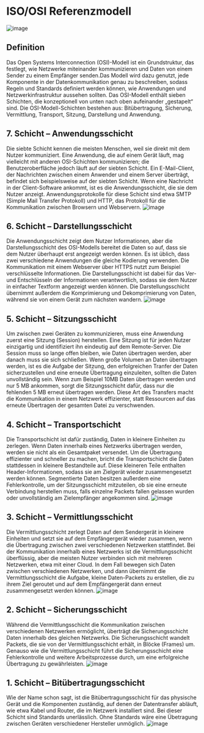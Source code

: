 # ISO/OSI Referenzmodell
![image](https://github.com/JimHefti/Netzwerkgrundlagen/assets/160615771/bc6c7586-d302-4f13-a90a-011f66da0d52)

## Definition
Das Open Systems Interconnection (OSI)-Modell ist ein Grundstruktur, das festlegt, wie Netzwerke miteinander kommunizieren und Daten von einem Sender zu einem Empfänger senden.Das Modell wird dazu genutzt, jede Komponente in der Datenkommunikation genau zu beschreiben, sodass Regeln und Standards definiert werden können, wie Anwendungen und Netzwerkinfrastruktur aussehen sollten.
Das OSI-Modell enthält sieben Schichten, die konzeptionell von unten nach oben aufeinander „gestapelt“ sind. Die OSI-Modell-Schichten bestehen aus: Bitübertragung, Sicherung, Vermittlung, Transport, Sitzung, Darstellung und Anwendung.


## 7. Schicht – Anwendungsschicht
Die siebte Schicht kennen die meisten Menschen, weil sie direkt mit dem Nutzer kommuniziert. Eine Anwendung, die auf einem Gerät läuft, mag vielleicht mit anderen OSI-Schichten kommunizieren; die Benutzeroberfläche jedoch läuft auf der siebten Schicht. Ein E-Mail-Client, der Nachrichten zwischen einem Anwender und einem Server überträgt, befindet sich beispielsweise auf der siebten Schicht. Wenn eine Nachricht in der Client-Software ankommt, ist es die Anwendungsschicht, die sie dem Nutzer anzeigt. Anwendungsprotokolle für diese Schicht sind etwa SMTP (Simple Mail Transfer Protokoll) und HTTP, das Protokoll für die Kommunikation zwischen Browsern und Webservern.
![image](https://github.com/JimHefti/Netzwerkgrundlagen/assets/160615771/436737d6-5f2b-4dde-b122-4fdd6c1281c8)


## 6. Schicht – Darstellungsschicht
Die Anwendungsschicht zeigt dem Nutzer Informationen, aber die Darstellungsschicht des OSI-Modells bereitet die Daten so auf, dass sie dem Nutzer überhaupt erst angezeigt werden können. Es ist üblich, dass zwei verschiedene Anwendungen die gleiche Kodierung verwenden. Die Kommunikation mit einem Webserver über HTTPS nutzt zum Beispiel verschlüsselte Informationen.
Die Darstellungsschicht ist dabei für das Ver- und Entschlüsseln der Informationen verantwortlich, sodass sie dem Nutzer in einfacher Textform angezeigt werden können. Die Darstellungsschicht übernimmt außerdem die Komprimierung und Dekomprimierung von Daten, während sie von einem Gerät zum nächsten wandern.
![image](https://github.com/JimHefti/Netzwerkgrundlagen/assets/160615771/c0d568c6-be5e-435d-bfed-1589337e184c)


## 5. Schicht – Sitzungsschicht
Um zwischen zwei Geräten zu kommunizieren, muss eine Anwendung zuerst eine Sitzung (Session) herstellen. Eine Sitzung ist für jeden Nutzer einzigartig und identifiziert ihn eindeutig auf dem Remote-Server. Die Session muss so lange offen bleiben, wie Daten übertragen werden, aber danach muss sie sich schließen. Wenn große Volumen an Daten übertragen werden, ist es die Aufgabe der Sitzung, den erfolgreichen Tranfer der Daten sicherzustellen und eine erneute Übertragung einzuleiten, sollten die Daten unvollständig sein. Wenn zum Beispiel 10MB Daten übertragen werden und nur 5 MB ankommen, sorgt die Sitzungsschicht dafür, dass nur die fehlenden 5 MB erneut übertragen werden. Diese Art des Transfers macht die Kommunikation in einem Netzwerk effizienter, statt Ressourcen auf das erneute Übertragen der gesamten Datei zu verschwenden.

## 4. Schicht – Transportschicht
Die Transportschicht ist dafür zuständig, Daten in kleinere Einheiten zu zerlegen. Wenn Daten innerhalb eines Netzwerks übertragen werden, werden sie nicht als ein Gesamtpaket versendet. Um die Übertragung effizienter und schneller zu machen, bricht die Transportschicht die Daten stattdessen in kleinere Bestandteile auf. Diese kleineren Teile enthalten Header-Informationen, sodass sie am Zielgerät wieder zusammengesetzt werden können. Segmentierte Daten besitzen außerdem eine Fehlerkontrolle, um der Sitzungsschicht mitzuteilen, ob sie eine erneute Verbindung herstellen muss, falls einzelne Packets fallen gelassen wurden oder unvollständig am Zielempfänger angekommen sind.
![image](https://github.com/JimHefti/Netzwerkgrundlagen/assets/160615771/34457c00-a5b5-44d7-90bf-4c22858332d8)


## 3. Schicht – Vermittlungsschicht
Die Vermittlungsschicht zerlegt Daten auf dem Sendergerät in kleinere Einheiten und setzt sie auf dem Empfängergerät wieder zusammen, wenn die Übertragung zwischen zwei verschiedenen Netzwerken stattfindet. Bei der Kommunikation innerhalb eines Netzwerks ist die Vermittlungsschicht überflüssig, aber die meisten Nutzer verbinden sich mit mehreren Netzwerken, etwa mit einer Cloud. In dem Fall bewegen sich Daten zwischen verschiedenen Netzwerken, und dann übernimmt die Vermittlungsschicht die Aufgabe, kleine Daten-Packets zu erstellen, die zu ihrem Ziel geroutet und auf dem Empfängergerät dann erneut zusammengesetzt werden können.
![image](https://github.com/JimHefti/Netzwerkgrundlagen/assets/160615771/5db23086-744b-4a52-a269-2029762be54d)


## 2. Schicht – Sicherungsschicht
Während die Vermittlungsschicht die Kommunikation zwischen verschiedenen Netzwerken ermöglicht, überträgt die Sicherungsschicht Daten innerhalb des gleichen Netzwerks. Die Sicherungsschicht wandelt Packets, die sie von der Vermittlungsschicht erhält, in Blöcke (Frames) um. Genauso wie die Vermittlungsschicht führt die Sicherungsschicht eine Fehlerkontrolle und weitere Arbeitsprozesse durch, um eine erfolgreiche Übertragung zu gewährleisten.
![image](https://github.com/JimHefti/Netzwerkgrundlagen/assets/160615771/3fa2ca82-ca96-45fd-aab4-e86adf5cf85e)


## 1. Schicht – Bitübertragungsschicht
Wie der Name schon sagt, ist die Bitübertragungsschicht für das physische Gerät und die Komponenten zuständig, auf denen der Datentransfer abläuft, wie etwa Kabel und Router, die im Netzwerk installiert sind. Bei dieser Schicht sind Standards unerlässlich. Ohne Standards wäre eine Übetragung zwischen Geräten verschiedener Hersteller unmöglich.
![image](https://github.com/JimHefti/Netzwerkgrundlagen/assets/160615771/6b6d7fa7-5248-400b-b1c1-bc9c92ba8469)

